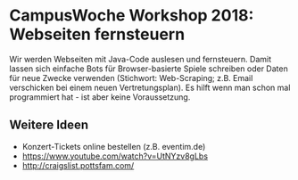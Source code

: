 # CampusWoche Workshop 2018: Webseiten fernsteuern 

Wir werden Webseiten mit Java-Code auslesen und fernsteuern. Damit lassen sich
einfache Bots für Browser-basierte Spiele schreiben oder Daten für neue Zwecke
verwenden (Stichwort: Web-Scraping; z.B. Email verschicken bei einem neuen
Vertretungsplan). Es hilft wenn man schon mal programmiert hat - ist aber keine
Voraussetzung. 

## Weitere Ideen

* Konzert-Tickets online bestellen (z.B. eventim.de)
* https://www.youtube.com/watch?v=UtNYzv8gLbs
* http://craigslist.pottsfam.com/
